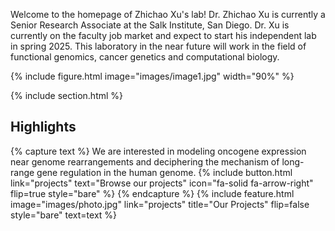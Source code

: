 ---
---

Welcome to the homepage of Zhichao Xu's lab! Dr. Zhichao Xu is currently a Senior Research Associate at the Salk Institute, San Diego. Dr. Xu is currently on the faculty job market and expect to start his independent lab in spring 2025. This laboratory in the near future will work in the field of functional genomics, cancer genetics and computational biology. 

{% include figure.html image="images/image1.jpg" width="90%" %}

{% include section.html %}

## Highlights

{% capture text %}
We are interested in modeling oncogene expression near genome rearrangements and deciphering the mechanism of long-range gene regulation in the human genome.
{% include button.html link="projects" text="Browse our projects" icon="fa-solid fa-arrow-right" flip=true style="bare" %}
{% endcapture %}
{% include feature.html image="images/photo.jpg" link="projects" title="Our Projects" flip=false style="bare" text=text %}
